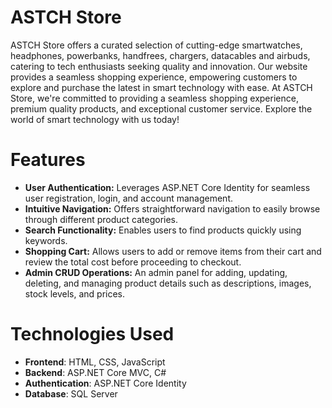 # ASTCH Store
ASTCH Store offers a curated selection of cutting-edge smartwatches, headphones, powerbanks, handfrees, chargers, datacables and airbuds, catering to tech enthusiasts seeking quality and innovation. Our website provides a seamless shopping experience, empowering customers to explore and purchase the latest in smart technology with ease. At ASTCH Store, we're committed to providing a seamless shopping experience, premium quality products, and exceptional customer service. Explore the world of smart technology with us today!

# Features
- **User Authentication:** Leverages ASP.NET Core Identity for seamless user registration, login, and account management.
- **Intuitive Navigation:** Offers straightforward navigation to easily browse through different product categories.
- **Search Functionality:** Enables users to find products quickly using keywords.
- **Shopping Cart:** Allows users to add or remove items from their cart and review the total cost before proceeding to checkout.
- **Admin CRUD Operations:** An admin panel for adding, updating, deleting, and managing product details such as descriptions, images, stock levels, and prices.

# Technologies Used
- **Frontend**: HTML, CSS, JavaScript
- **Backend**: ASP.NET Core MVC, C#
- **Authentication**: ASP.NET Core Identity
- **Database**: SQL Server
